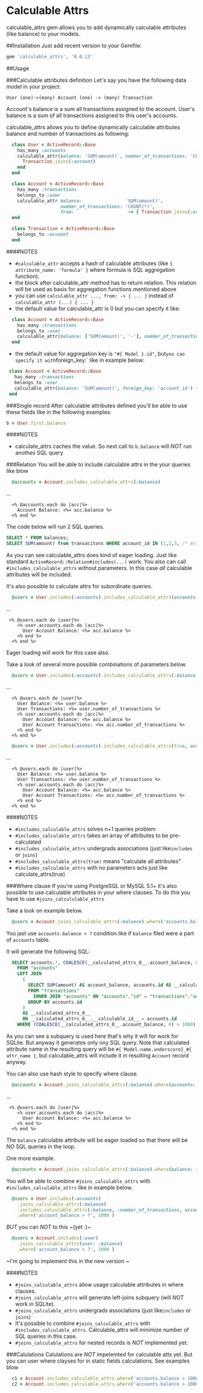 # Calculable Attrs
calculable_attrs gem allows you to add dynamically calculable attributes (like balance) to your models.

##Installation
Just add recent version to your Gemfile:

```ruby
gem 'calculable_attrs', '0.0.13'
```

##Usage

###Calculable attributes definition
Let's say you have the following data model in your project:

```
User (one)->(many) Account (one) -> (many) Transaction
```

Account's balance is a sum all transactions assigned to the account.
User's balance is a sum of all transactions assigned to this user's accounts.


calculable_attrs allows you to define dynamically calculable attributes balance and number of transactions as following:

```ruby
  class User < ActiveRecord::Base
    has_many :accounts
    calculable_attr(balance: 'SUM(amount)', number_of_transactions: 'COUNT(*)', foreign_key: 'accounts.user_id') do
      Transaction.joins(:account)
    end
  end
```

```ruby
  class Account < ActiveRecord::Base
    has_many :transactions
    belongs_to :user
    calculable_attr balance:                'SUM(amount)',
                    number_of_transactions: 'COUNT(*)',
                    from:                    -> { Transaction.joins(:account) }
  end
```

```ruby
  class Transaction < ActiveRecord::Base
    belongs_to :account
  end
```

####NOTES
 - `#calculable_attr` accepts a hash of calculable attributes (like `{ attribute_name: 'formula' }` where formula is SQL aggregation function).
 - the block after calculable_attr method has to return relation. This relation will be used as basis for aggregation functions mentioned above
 - you can use `calculable_attr ..., from: -> { ... }` instead of `calculable_attr (...) { ... }`
 - the default value for calculable_attr is 0 but you can specify it like:
```ruby
  class Account < ActiveRecord::Base
    has_many :transactions
    belongs_to :user
    calculable_attr(balance: ['SUM(amount)', '-'], number_of_transactions: ['COUNT(*)', nil]) { Transaction.joins(:account).all }
  end
```
 - the default value for aggregation key is `"#{ Model }.id"`, but` you can specify it with `foreign_key:` like in example below:
```ruby
 class Account < ActiveRecord::Base
   has_many :transactions
   belongs_to :user
   calculable_attr(balance: 'SUM(amount)', foreign_key: 'account_id') { Transaction.all }
 end
```

###Single record
After calculable attributes defined you'll be able to use these fields like in the following examples:

```ruby
b = User.first.balance
````

####NOTES
 - calculate_attrs caches the value. So next call to `b.balance` will *NOT* run anothes SQL query

###Relation
You will be able to include calculable attrs in the your queries like blow
```ruby
  @accounts = Account.includes_calculable_attrs(:balance)
```
...

```erb
  <% @accounts.each do |acc|%>
    Account Balance: <%= acc.balance %>
  <% end %>
```

The code below will run 2 SQL queries.
```sql
SELECT * FROM balances;
SELECT SUM(amount) from transacitons WHERE account_id IN (1,2,3, /* ect */)
```
As you can see calculable_attrs does kind of eager loading. Just like standard `ActiveRecord::Relation#includes(...)` work.
You also can call `#includes_calculable_attrs` without parameters. In this case *all* calculable attributes will be included.


It's also possible to calculate attrs for subordinate queries.
```ruby
  @users = User.includes(:accounts).includes_calculable_attrs(accounts: :balance)
```
...

```erb
 <% @users.each do |user|%>
    <% user.accounts.each do |acc|%>
      User Account Balance: <%= acc.balance %>
    <% end %>
  <% end %>
```
Eager loading will work for this case also.

Take a look of several more possible combinations of parameters below.
```ruby
  @users = User.includes(:accounts).includes_calculable_attrs(:balance, :number_of_transactions, accounts: [:balance, :number_of_transactions])
```
...

```erb
  <% @users.each do |user|%>
    User Balance: <%= user.balance %>
    User Transactions: <%= user.number_of_transactions %>
    <% user.accounts.each do |acc|%>
      User Account Balance: <%= acc.balance %>
      User Account Transactions: <%= acc.number_of_transactions %>
    <% end %>
  <% end %>
```

```ruby
  @users = User.includes(:accounts).includes_calculable_attrs(true, accounts: true)
```
...

```erb
  <% @users.each do |user|%>
    User Balance: <%= user.balance %>
    User Transactions: <%= user.number_of_transactions %>
    <% user.accounts.each do |acc|%>
      User Account Balance: <%= acc.balance %>
      User Account Transactions: <%= acc.number_of_transactions %>
    <% end %>
  <% end %>
```

####NOTES
 - `#includes_calculable_attrs` solves n+1 queries problem
 - `#includes_calculable_attrs` takes an array of attributes to be pre-calculated
 - `#includes_calculable_attrs` undergrads associations (just like`includes` or `joins`)
 - `#includes_calculable_attrs(true)` means "calculate all attributes"
 - `#includes_calculable_attrs` with no parameters acts just like calculate_attrs(true)

###Where clause
If you're using PostgreSQL or MySQL 5.1+ it's also possible to use calculable attributes in your where clauses.
To do this you have to use `#joins_calcululable_attrs`

Take a look on example below.
```ruby
  @users = Account.joins_calculable_attrs(:balance).where('accounts.balance > ?', 1000 )
```
You jast use `accounts.balance > ?` condition like if `balance` filed were a part of `accounts` table.

It will generate the following SQL:
```sql
  SELECT accounts.*, COALESCE(__calculated_attrs_0__.account_balance, 0) AS account_balance
    FROM "accounts"
    LEFT JOIN
      (
        SELECT SUM(amount) AS account_balance, accounts.id AS __calculable_id__
        FROM "transactions"
          INNER JOIN "accounts" ON "accounts"."id" = "transactions"."account_id"
        GROUP BY accounts.id
      )
      AS __calculated_attrs_0__
      ON __calculated_attrs_0__.__calculable_id__ = accounts.id
    WHERE (COALESCE(__calculated_attrs_0__.account_balance, 0) > 1000)

```
As you can see a subquery is used here that's why it will for work for SQLite. But anyway it generates only ony SQL query.
Note that calculated attribute name in the resulting query will be `#{ Model.name.underscore}_#{ attr_name }`,
but calculable_attrs will include it in resulting `Account` record anyway.

You can also use hash style to specify where clause.
```ruby
  @accounts = Account.joins_calculable_attrs(:balance).where(accounts: { balance: [50..100] })
```
...

```erb
 <% @users.each do |user|%>
    <% user.accounts.each do |acc|%>
      User Account Balance: <%= acc.balance %>
    <% end %>
  <% end %>
```
The `balance` calculable attribute will be eager loaded so that there will be *NO* SQL queries in the loop.

One more example.
```ruby
  @accounts = Account.joins_calculable_attrs(:balance).where(balance: [50..100])
```



You will be able to combine `#joins_calculable_attrs` with `#includes_calculable_attrs` like in example below.

```ruby
  @users = User.includes(:accounts)
    .joins_calculable_attrs(:balance)
    .includes_calculable_attrs(:balance, :number_of_transactions, accounts: [:balance, :number_of_transactions])
    .where('account_balance > ?', 1000 )
```
*BUT* you can *NOT* to this ~(yet :)~
```ruby
  @users = Account.includes(:user)
    .joins_calculable_attrs(user: :balance)
    .where('account_balance > ?', 1000 )
```
~I'm going to implement this in the new version ~

####NOTES
 - `#joins_calculable_attrs` allow usage calculable attributes in where clauses.
 - `#joins_calculable_attrs` will generate left-joins subquery (will *NOT* work in SQLite).
 - `#joins_calculable_attrs` undergrads associations (just like`includes` or `joins`)
 - It's possible to combine `#joins_calculable_attrs` with `#includes_calculable_attrs`. Calculable_attrs will minimize number of SQL queries in this case.
 - `#joins_calculable_attrs` for nested records is *NOT* implemented yet.

###Calulations
Calulations are *NOT* impelemted for calculable atts yet. But you can user where clayses for in static fields calculations.
See examples blow

```ruby
  c1 = Account.includes_calculable_attrs.where('accounts.balance > 1000').count(*)
  c2 = Account.includes_calculable_attrs.where('accounts.balance > 1000').min(:id)
```